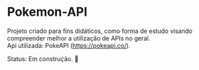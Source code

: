 # Pokemon-API
 
Projeto criado para fins didáticos, como forma de estudo visando compreender melhor a utilização de APIs no geral.<br />
Api utilizada: PokeAPI (https://pokeapi.co/).

Status: Em construção. :construction:
